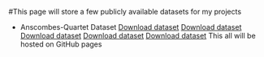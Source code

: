

 
#This page will store a few publicly available datasets for my projects
* Anscombes-Quartet Dataset [Download dataset](/Datasets/anscombes-quartet.xlsx)
[Download dataset](/Datasets/)
[Download dataset](/Datasets/)
[Download dataset](/)
[Download dataset](/Datasets/)
This all will be hosted on GitHub pages

